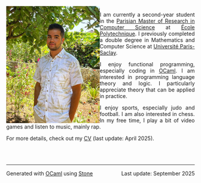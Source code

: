 <img src="img/pp.png" alt="Profile picture" width="250" align="left">

<p style="text-align: justify;">
I am currently a second-year student in the <a href="https://mpri-master.ens.fr/">Parisian Master of Research in Computer Science</a> at <a href="https://www.polytechnique.edu/">École Polytechnique</a>. I previously completed a double degree in Mathematics and Computer Science at <a href="https://www.universite-paris-saclay.fr/">Université Paris-Saclay</a>.
</p>

<p style="text-align: justify;">
I enjoy functional programming, especially coding in <a href="https://en.wikipedia.org/wiki/OCaml">OCaml</a>. I am interested in programming language theory and logic. I particularly appreciate theory that can be applied in practice.
</p>

<p style="text-align: justify;">
I enjoy sports, especially judo and football. I am also interested in chess. In my free time, I play a bit of video games and listen to music, mainly rap.
</p>

<p style="text-align: justify;">
For more details, check out my <a href="pdf/cv.pdf">CV</a> (last update: April 2025).
</p>

<br clear="all">
<br>

___

<div style="display: flex; justify-content: space-between;">
  <span>Generated with <a href="https://en.wikipedia.org/wiki/OCaml">OCaml</a> using <a href="https://github.com/Armael/stone">Stone</a></span>
  <span>Last update: September 2025</span>
</div>

